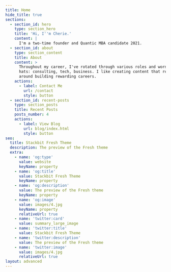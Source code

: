 ```yaml
---
title: Home
hide_title: true
sections:
  - section_id: hero
    type: section_hero
    title: 'Hi, I''m Cherie.'
    content: |
      I'm a two-time founder and Quantic MBA candidate 2021. 
  - section_id: about
    type: section_content
    title: About
    content: >
      Throughout my career, I've rotated through various roles and worn multiple
      hats: consulting, tech, business. I like creating content that revolves
      around building rewarding careers. 
    actions:
      - label: Contact Me
        url: /contact
        style: button
  - section_id: recent-posts
    type: section_posts
    title: Recent Posts
    posts_number: 4
    actions:
      - label: View Blog
        url: blog/index.html
        style: button
seo:
  title: Stackbit Fresh Theme
  description: The preview of the Fresh theme
  extra:
    - name: 'og:type'
      value: website
      keyName: property
    - name: 'og:title'
      value: Stackbit Fresh Theme
      keyName: property
    - name: 'og:description'
      value: The preview of the Fresh theme
      keyName: property
    - name: 'og:image'
      value: images/4.jpg
      keyName: property
      relativeUrl: true
    - name: 'twitter:card'
      value: summary_large_image
    - name: 'twitter:title'
      value: Stackbit Fresh Theme
    - name: 'twitter:description'
      value: The preview of the Fresh theme
    - name: 'twitter:image'
      value: images/4.jpg
      relativeUrl: true
layout: advanced
---
```

